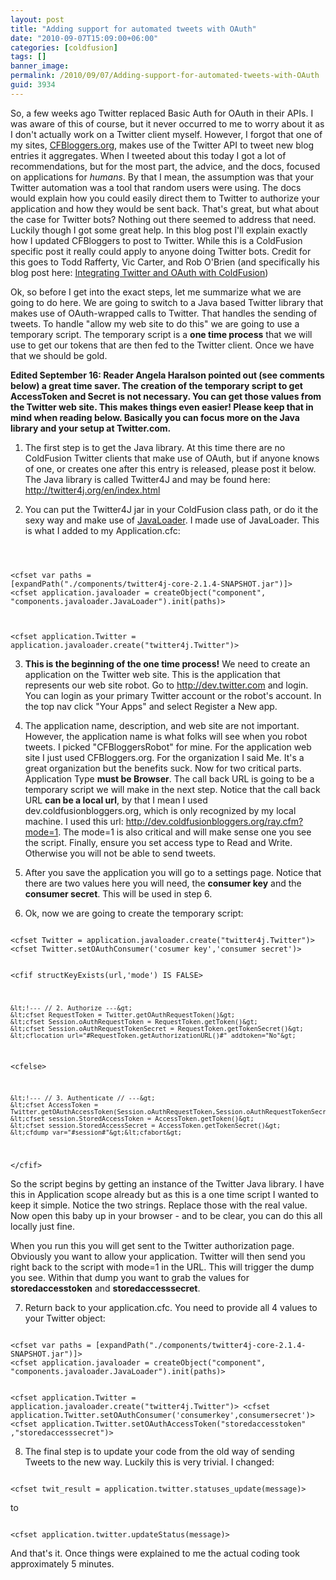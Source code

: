 ```yaml
---
layout: post
title: "Adding support for automated tweets with OAuth"
date: "2010-09-07T15:09:00+06:00"
categories: [coldfusion]
tags: []
banner_image: 
permalink: /2010/09/07/Adding-support-for-automated-tweets-with-OAuth
guid: 3934
---
```


So, a few weeks ago Twitter replaced Basic Auth for OAuth in their APIs. I was aware of this of course, but it never occurred to me to worry about it as I don't actually work on a Twitter client myself. However, I forgot that one of my sites, <a href="http://www.coldfusionbloggers.org">CFBloggers.org</a>, makes use of the Twitter API to tweet new blog entries it aggregates. When I tweeted about this today I got a lot of recommendations, but for the most part, the advice, and the docs, focused on applications for <i>humans</i>. By that I mean, the assumption was that your Twitter automation was a tool that random users were using. The docs would explain how you could easily direct them to Twitter to authorize your application and how they would be sent back. That's great, but what about the case for Twitter bots? Nothing out there seemed to address that need. Luckily though I got some great help. In this blog post I'll explain exactly how I updated CFBloggers to post to Twitter. While this is a ColdFusion specific post it really could apply to anyone doing Twitter bots. Credit for this goes to Todd Rafferty, Vic Carter, and Rob O'Brien (and specifically his blog post here: <a href="http://blog.robobrien.com/integrating-twitter-and-oauth-with-coldfusion/">Integrating Twitter and OAuth with ColdFusion</a>)

<p>
<!--more-->
Ok, so before I get into the exact steps, let me summarize what we are going to do here. We are going to switch to a Java based Twitter library that makes use of OAuth-wrapped calls to Twitter. That handles the sending of tweets. To handle "allow my web site to do this" we are going to use a temporary script. The temporary script is a <b>one time process</b> that we will use to get our tokens that are then fed to the Twitter client. Once we have that we should be gold.

<p>

<b>Edited September 16: Reader Angela Haralson pointed out (see comments below) a great time saver. The creation of the temporary script to get AccessToken and Secret is not necessary. You can get those values from the Twitter web site. This makes things even easier! Please keep that in mind when reading below. Basically you can focus more on the Java library and your setup at Twitter.com.</b>

<p>

1) The first step is to get the Java library. At this time there are no ColdFusion Twitter clients that make use of OAuth, but if anyone knows of one, or creates one after this entry is released, please post it below. The Java library is called Twitter4J and may be found here: <a href="http://twitter4j.org/en/index.html">http://twitter4j.org/en/index.html</a>

<p>

2) You can put the Twitter4J jar in your ColdFusion class path, or do it the sexy way and make use of <a href="http://javaloader.riaforge.org">JavaLoader</a>. I made use of JavaLoader. This is what I added to my Application.cfc:

<p>

<code>

&lt;cfset var paths = [expandPath("./components/twitter4j-core-2.1.4-SNAPSHOT.jar")]&gt;
&lt;cfset application.javaloader = createObject("component", "components.javaloader.JavaLoader").init(paths)&gt;

&lt;cfset application.Twitter = application.javaloader.create("twitter4j.Twitter")&gt;
</code>

<p>

3) <b>This is the beginning of the one time process!</b> We need to create an application on the Twitter web site. This is the application that represents our web site robot. Go to http://dev.twitter.com and login. You can login as your primary Twitter account or the robot's account. In the top nav click "Your Apps" and select Register a New app.

<p>

4) The application name, description, and web site are not important. However, the application name is what folks will see when you robot tweets. I picked "CFBloggersRobot" for mine. For the application web site I just used CFBloggers.org. For the organization I said Me. It's a great organization but the benefits suck. Now for two critical parts. Application Type <b>must be Browser</b>. The call back URL is going to be a temporary script we will make in the next step. Notice that the call back URL <b>can be a local url</b>, by that I mean I used dev.coldfusionbloggers.org, which is only recognized by my local machine. I used this url: http://dev.coldfusionbloggers.org/ray.cfm?mode=1. The mode=1 is also critical and will make sense one you see the script. Finally, ensure you set access type to Read and Write. Otherwise you will not be able to send tweets.

<p>

5) After you save the application you will go to a settings page. Notice that there are two values here you will need, the <b>consumer key</b> and the <b>consumer secret</b>. This will be used in step 6.

<p>

6) Ok, now we are going to create the temporary script:

<p>

<code>
&lt;cfset Twitter = application.javaloader.create("twitter4j.Twitter")&gt;
&lt;cfset Twitter.setOAuthConsumer('cosumer key','consumer secret')&gt;


&lt;cfif structKeyExists(url,'mode') IS FALSE&gt;
    
    &lt;!--- // 2. Authorize ---&gt;
    &lt;cfset RequestToken = Twitter.getOAuthRequestToken()&gt;
    &lt;cfset Session.oAuthRequestToken = RequestToken.getToken()&gt;
    &lt;cfset Session.oAuthRequestTokenSecret = RequestToken.getTokenSecret()&gt;
    &lt;cflocation url="#RequestToken.getAuthorizationURL()#" addtoken="No"&gt;

&lt;cfelse&gt;

    &lt;!--- // 3. Authenticate // ---&gt;
    &lt;cfset AccessToken = Twitter.getOAuthAccessToken(Session.oAuthRequestToken,Session.oAuthRequestTokenSecret)&gt;
    &lt;cfset session.StoredAccessToken = AccessToken.getToken()&gt;
    &lt;cfset session.StoredAccessSecret = AccessToken.getTokenSecret()&gt;
    &lt;cfdump var="#session#"&gt;&lt;cfabort&gt;

&lt;/cfif&gt;
</code>

<p>

So the script begins by getting an instance of the Twitter Java library. I have this in Application scope already but as this is a one time script I wanted to keep it simple. Notice the two strings. Replace those with the real value. Now open this baby up in your browser - and to be clear, you can do this all locally just fine.

<p>

When you run this you will get sent to the Twitter authorization page. Obviously you want to allow your application. Twitter will then send you right back to the script with mode=1 in the URL. This will trigger the dump you see. Within that dump you want to grab the values for <b>storedaccesstoken</b> and <b>storedaccesssecret</b>. 

<p>

7) Return back to your application.cfc. You need to provide all 4 values to your Twitter object:

<p>

<code>
&lt;cfset var paths = [expandPath("./components/twitter4j-core-2.1.4-SNAPSHOT.jar")]&gt;
&lt;cfset application.javaloader = createObject("component", "components.javaloader.JavaLoader").init(paths)&gt;

&lt;cfset application.Twitter = application.javaloader.create("twitter4j.Twitter")&gt;
&lt;cfset application.Twitter.setOAuthConsumer('consumerkey',consumersecret')&gt;
&lt;cfset application.Twitter.setOAuthAccessToken("storedaccesstoken" ,"storedaccesssecret")&gt;
</code>

<p>

8) The final step is to update your code from the old way of sending Tweets to the new way. Luckily this is very trivial. I changed:

<p>

<code>
&lt;cfset twit_result = application.twitter.statuses_update(message)&gt;
</code>

<p>

to

<code>
&lt;cfset application.twitter.updateStatus(message)&gt;
</code>

<p>

And that's it. Once things were explained to me the actual coding took approximately 5 minutes.